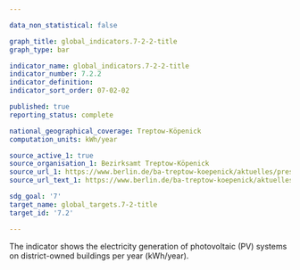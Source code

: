 ```yaml
---

data_non_statistical: false

graph_title: global_indicators.7-2-2-title
graph_type: bar

indicator_name: global_indicators.7-2-2-title
indicator_number: 7.2.2
indicator_definition:
indicator_sort_order: 07-02-02

published: true
reporting_status: complete

national_geographical_coverage: Treptow-Köpenick
computation_units: kWh/year

source_active_1: true
source_organisation_1: Bezirksamt Treptow-Köpenick
source_url_1: https://www.berlin.de/ba-treptow-koepenick/aktuelles/pressemitteilungen/2021/pressemitteilung.1098629.php
source_url_text_1: https://www.berlin.de/ba-treptow-koepenick/aktuelles/pressemitteilungen/2021/pressemitteilung.1098629.php

sdg_goal: '7'
target_name: global_targets.7-2-title
target_id: '7.2'

---
```


The indicator shows the electricity generation of photovoltaic (PV) systems on district-owned buildings per year (kWh/year).
